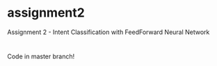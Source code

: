 # assignment2
Assignment 2 - Intent Classification with FeedForward Neural Network
#
Code in master branch!

